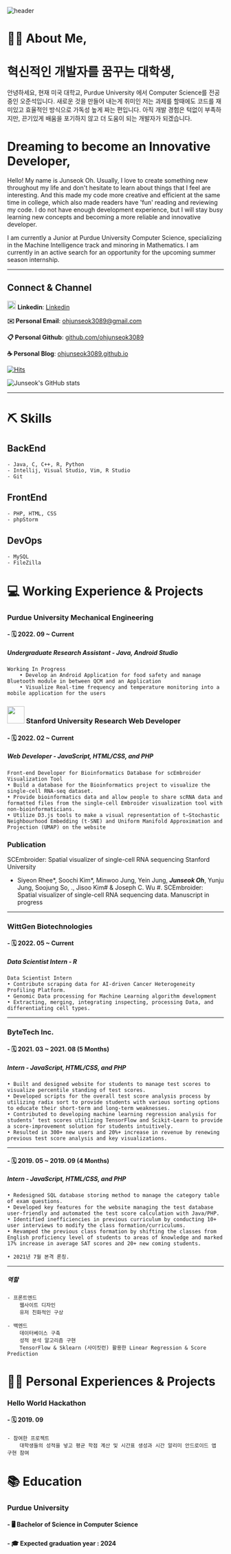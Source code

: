 ![header](https://capsule-render.vercel.app/api?type=soft&color=auto&height=150&section=header&text=JunseokOh&fontSize=70&animation=twinkling)

💁🏻 About Me, 
======================

# 혁신적인 개발자를 꿈꾸는 대학생,

안녕하세요, 현재 미국 대학교, Purdue University 에서 Computer Science를 전공 중인 오준석입니다.
새로운 것을 만들어 내는게 취미인 저는 과제를 할때에도 코드를 재미있고 효율적인 방식으로 가독성 높게 짜는 편입니다.
아직 개발 경험은 턱없이 부족하지만, 끈기있게 배움을 포기하지 않고 더 도움이 되는 개발자가 되겠습니다.

# Dreaming to become an Innovative Developer,

Hello! My name is Junseok Oh.
Usually, I love to create something new throughout my life and don't hesitate to learn about
things that I feel are interesting. And this made my code more creative and efficient at the same time in college,
which also made readers have 'fun' reading and reviewing my code.
I do not have enough development experience, but I will stay busy learning new concepts and becoming a more reliable and innovative developer.

I am currently a Junior at Purdue University Computer Science, specializing in the Machine Intelligence track and minoring in Mathematics. I am currently in an active search for an opportunity for the upcoming summer season internship.

* * *
## Connect & Channel 
<img src='https://user-images.githubusercontent.com/50987316/163688697-676962b1-acc0-45dc-8744-6370aae63b89.png' style='width: 20px'> **Linkedin**: [Linkedin](https://www.linkedin.com/in/junseok-oh-38789b178/)

**✉️ Personal Email**:   [ohjunseok3089@gmail.com](ohjunseok3089@gmail.com)

**📋 Personal Github**:  [github.com/ohjunseok3089](https://github.com/ohjunseok3089)

**☕️ Personal Blog**:    [ohjunseok3089.github.io](https://ohjunseok3089.github.io)

[![Hits](https://hits.sh/github.com/ohjunseok3089/hits.svg?view=today-total&label=Visitors)](https://hits.sh/github.com/ohjunseok3089/hits/)

![Junseok's GitHub stats](https://github-readme-stats.vercel.app/api?username=ohjunseok3089&theme=dark&show_icons=true)

* * *

⛏️ Skills
======================

## BackEnd
    - Java, C, C++, R, Python
    - Intellij, Visual Studio, Vim, R Studio
    - Git
## FrontEnd
    - PHP, HTML, CSS
    - phpStorm
## DevOps
    - MySQL
    - FileZilla
    
💻 Working Experience & Projects
======================
### Purdue University Mechanical Engineering
#### - 🗓 2022. 09 ~ Current
##### Undergraduate Research Assistant - Java, Android Studio
    Working In Progress
        • Develop an Android Application for food safety and manage Bluetooth module in between QCM and an Application
        • Visualize Real-time frequency and temperature monitoring into a mobile application for the users


### <img src='https://user-images.githubusercontent.com/50987316/162639916-01b195e8-6f50-449b-9d97-796b6a3a0104.png' style="width: 40px"> Stanford University Research Web Developer
#### - 🗓 2022. 02 ~ Current
##### Web Developer - JavaScript, HTML/CSS, and PHP
    
    Front-end Developer for Bioinformatics Database for scEmbroider Visualization Tool
    • Build a database for the Bioinformatics project to visualize the single-cell RNA-seq dataset.
    • Provide bioinformatics data and allow people to share scRNA data and formatted files from the single-cell Embroider visualization tool with non-bioinformaticians.
    • Utilize D3.js tools to make a visual representation of t–Stochastic Neighbourhood Embedding (t-SNE) and Uniform Manifold Approximation and Projection (UMAP) on the website

### Publication

SCEmbroider: Spatial visualizer of single-cell RNA sequencing
Stanford University
- Siyeon Rhee*, Soochi Kim*, Minwoo Jung, Yein Jung, _**Junseok Oh**_, Yunju Jung, Soojung So, ., Jisoo Kim# & Joseph C. Wu #. SCEmbroider: Spatial visualizer of single-cell RNA sequencing data. Manuscript in progress

<hr/>

### WittGen Biotechnologies
#### - 🗓 2022. 05 ~ Current
##### Data Scientist Intern - R
    Data Scientist Intern 
    • Contribute scraping data for AI-driven Cancer Heterogeneity Profiling Platform.
    • Genomic Data processing for Machine Learning algorithm development
    • Extracting, merging, integrating inspecting, processing Data, and differentiating cell types.
    
<hr/>

### ByteTech Inc.
#### - 🗓 2021. 03 ~ 2021. 08 (5 Months)
##### Intern - JavaScript, HTML/CSS, and PHP
    • Built and designed website for students to manage test scores to visualize percentile standing of test scores.
    • Developed scripts for the overall test score analysis process by utilizing radix sort to provide students with various sorting options to educate their short-term and long-term weaknesses. 
    • Contributed to developing machine learning regression analysis for students’ test scores utilizing TensorFlow and Scikit-Learn to provide a score-improvement solution for students intuitively.
    • Resulted in 300+ new users and 20%+ increase in revenue by renewing previous test score analysis and key visualizations.
     
<hr/>
   
#### - 🗓 2019. 05 ~ 2019. 09 (4 Months)
##### Intern - JavaScript, HTML/CSS, and PHP
    • Redesigned SQL database storing method to manage the category table of exam questions.
    • Developed key features for the website managing the test database user-friendly and automated the test score calculation with Java/PHP.
    • Identified inefficiencies in previous curriculum by conducting 10+ user interviews to modify the class formation/curriculums.
    • Revamped the previous class formation by shifting the classes from English proficiency level of students to areas of knowledge and marked 17% increase in average SAT scores and 20+ new coming students.

    • 2021년 7월 본격 론칭.
        
<hr/>

##### 역할
    - 프론트엔드
        웹사이트 디자인
        유저 친화적인 구상
        
    - 백엔드
        데이터베이스 구축
        성적 분석 알고리즘 구현
        TensorFlow & Sklearn (사이킷런) 활용한 Linear Regression & Score Prediction

🚴‍♂️ Personal Experiences & Projects
======================
### Hello World Hackathon
#### - 🗓 2019. 09
    - 참여한 프로젝트
        대학생들의 성적을 넣고 평균 학점 계산 및 시간표 생성과 시간 알리미 안드로이드 앱 구현 참여

📚 Education
======================
### Purdue University
#### - 🖥 Bachelor of Science in Computer Science
#### - 🎓 Expected graduation year : 2024
